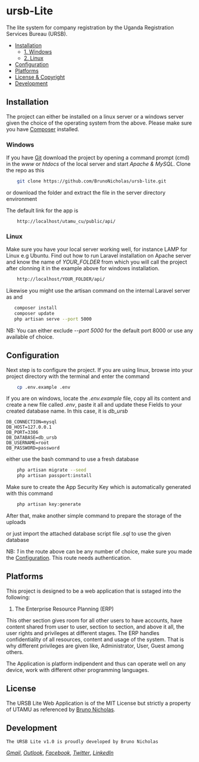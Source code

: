 # ursb-Lite
The lite system for company registration by the Uganda Registration Services Bureau (URSB).


- [Installation](#installation)
  - [1. Windows](#windows)
  - [2. Linux](#linux)
- [Configuration](#configuration)
- [Platforms](#platforms)
- [License & Copyright](#license)
- [Development](#development)

## Installation

The project can either be installed on a linux server or a windows server given the choice of the operating system from the above.
Please make sure you have [Composer](http://getcomposer.org/) installed.

### Windows

If you have [Git](https://git-scm.com/) download the project by opening a command prompt (cmd) in the *www* or *htdocs* of the local server and start *Apache & MySQL*. Clone the repo as this

```bash
    git clone https://github.com/BrunoNicholas/ursb-lite.git
```

or download the folder and extract the file in the server directory environment

The default link for the app is

```url
    http://localhost/utamu_cu/public/api/
```

### Linux

Make sure you have your local server working well, for instance LAMP for Linux e.g Ubuntu.
Find out how to run Laravel installation on Apache server and know the name of *YOUR_FOLDER* from which you will call the project after clonning it in the example above for windows installation.

```bash
    http://localhost/YOUR_FOLDER/api/
 ```

Likewise you might use the artisan command on the internal Laravel server as and

 ```bash
    composer install
    composer update
    php artisan serve --port 5000
 ```

 NB: You can either exclude *--port 5000* for the default port 8000 or use any available of choice.

## Configuration

Next step is to configure the project. If you are using linux, browse into your project directory with the terminal and enter the command

```bash
    cp .env.example .env
```

If you are on windows, locate the *.env.example* file, copy all its content and create a new file called *.env*, paste it all and update these Fields to your created database name. In this case, it is *db_ursb*

```env
DB_CONNECTION=mysql
DB_HOST=127.0.0.1
DB_PORT=3306
DB_DATABASE=db_ursb
DB_USERNAME=root
DB_PASSWORD=password
```

either use the bash command to use a fresh database

```bash
    php artisan migrate --seed
    php artisan passport:install
```

Make sure to create the App Security Key which is automatically generated with this command

```bash
    php artisan key:generate 
```

After that, make another simple command to prepare the storage of the uploads


or just import the attached database script file *.sql* to use the given database

NB: *1* in the route above can be any number of choice, make sure you made the [Configuration](#configuration). This route needs authentication.

## Platforms

This project is designed to be a web application that is sstaged into the following:

1. The Enterprise Resource Planning (ERP)

This other section gives room for all other users to have accounts, have content shared from user to user, section to section, and above it all, the user rights and privileges at different stages. The ERP handles confidentiality of all resources, content and usage of the system. That is why different privileges are given like, Administrator, User, Guest among others.

The Application is platform indipendent and thus can operate well on any device, work with different other programming languages.

## License

The URSB Lite Web Application is of the MIT License but strictly a property of UTAMU as referenced by [Bruno Nicholas](#developement).

## Development

```The URSB Lite v1.0 is proudly developed by Bruno Nicholas```

*[Gmail](mailto:sbnibro256@gmail.com)*, *[Outlook](mailto:bruno.nicholas@outlook.com)*, *[Facebook](https://facebook.com/bruno.nicholas1)*, *[Twitter](https://twitter.com/Brunonicholas2)*, *[LinkedIn](https://www.linkedin.com/in/bruno-nicholas-9454b3108/)*
